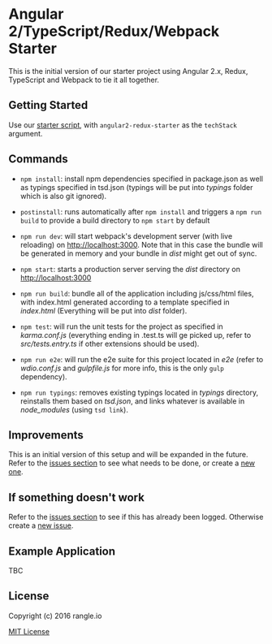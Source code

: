 # Angular 2/TypeScript/Redux/Webpack Starter

This is the initial version of our starter project using Angular 2.x, Redux, TypeScript and Webpack to tie it all together.

## Getting Started

Use our [starter script](https://www.npmjs.com/package/rangle-starter), with
`angular2-redux-starter` as the `techStack` argument.

## Commands

* `npm install`: install npm dependencies specified in package.json as well as typings specified in tsd.json (typings will be put into *typings* folder which is also git ignored).
* `postinstall`: runs automatically after `npm install` and triggers a `npm run build` to provide a build directory to `npm start` by default

* `npm run dev`: will start webpack's development server (with live reloading) on [http://localhost:3000](http://localhost:3000). Note that in this case the bundle will be generated in memory and your bundle in *dist* might get out of sync.
* `npm start`: starts a production server serving the *dist* directory on [http://localhost:3000](http://localhost:3000)

* `npm run build`: bundle all of the application including js/css/html files, with index.html generated according to a template specified in *index.html* (Everything will be put into *dist* folder).
* `npm test`: will run the unit tests for the project as specified in *karma.conf.js* (everything ending in .test.ts will ge picked up, refer to *src/tests.entry.ts* if other extensions should be used).
* `npm run e2e`: will run the e2e suite for this project located in *e2e* (refer to *wdio.conf.js* and *gulpfile.js* for more info, this is the only `gulp` dependency).
* `npm run typings`: removes existing typings located in *typings* directory, reinstalls them based on *tsd.json*, and links whatever is available in *node_modules* (using `tsd link`).

## Improvements

This is an initial version of this setup and will be expanded in the future. Refer to the [issues section](https://github.com/rangle/angular2-redux-starter/issues) to see what needs to be done, or create a [new one](https://github.com/rangle/angular2-redux-starter/issues/new).

## If something doesn't work

Refer to the [issues section](https://github.com/rangle/angular2-redux-starter/issues) to see if this has already been logged. Otherwise create a [new issue](https://github.com/rangle/angular2-redux-starter/issues/new).

## Example Application

TBC

## License

Copyright (c) 2016 rangle.io

[MIT License][MIT]

[MIT]: ./LICENSE "Mit License"
